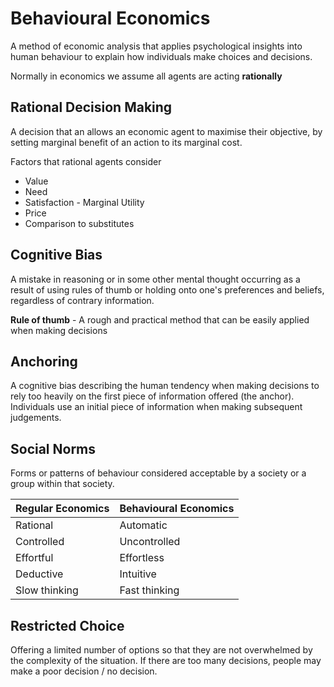 # Behavioural Economics #
A method of economic analysis that applies psychological insights into human behaviour
to explain how individuals make choices and decisions.

Normally in economics we assume all agents are acting **rationally**

## Rational Decision Making ##
A decision that an allows an economic agent to maximise their objective, by setting marginal benefit
of an action to its marginal cost.

Factors that rational agents consider
- Value
- Need
- Satisfaction - Marginal Utility
- Price
- Comparison to substitutes

## Cognitive Bias ##
A mistake in reasoning or in some other mental thought occurring as a result of using rules of thumb
or holding onto one's preferences and beliefs, regardless of contrary information.

**Rule of thumb** - A rough and practical method that can be easily applied when making decisions

## Anchoring ##
A cognitive bias describing the human tendency when making decisions to rely too heavily on the first piece
of information offered (the anchor).
Individuals use an initial piece of information when making subsequent judgements.

## Social Norms ##
Forms or patterns of behaviour considered acceptable by a society or a group within that society.

|Regular Economics|Behavioural Economics|
|---|---|
|Rational     |Automatic|
|Controlled   |Uncontrolled|
|Effortful    |Effortless|
|Deductive    |Intuitive|
|Slow thinking|Fast thinking|

## Restricted Choice ##
Offering a limited number of options so that they are not overwhelmed by the complexity of the situation.
If there are too many decisions, people may make a poor decision / no decision.